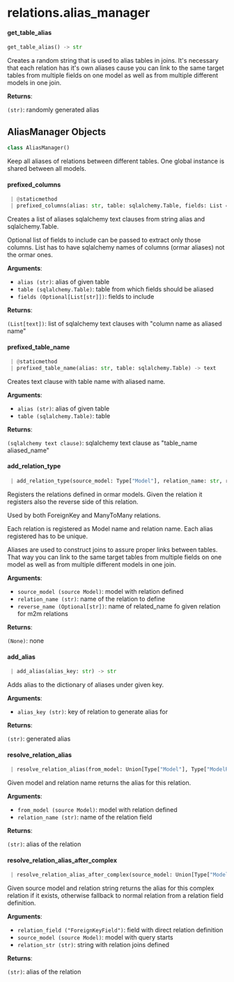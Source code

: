 <a name="relations.alias_manager"></a>
# relations.alias\_manager

<a name="relations.alias_manager.get_table_alias"></a>
#### get\_table\_alias

```python
get_table_alias() -> str
```

Creates a random string that is used to alias tables in joins.
It's necessary that each relation has it's own aliases cause you can link
to the same target tables from multiple fields on one model as well as from
multiple different models in one join.

**Returns**:

`(str)`: randomly generated alias

<a name="relations.alias_manager.AliasManager"></a>
## AliasManager Objects

```python
class AliasManager()
```

Keep all aliases of relations between different tables.
One global instance is shared between all models.

<a name="relations.alias_manager.AliasManager.prefixed_columns"></a>
#### prefixed\_columns

```python
 | @staticmethod
 | prefixed_columns(alias: str, table: sqlalchemy.Table, fields: List = None) -> List[text]
```

Creates a list of aliases sqlalchemy text clauses from
string alias and sqlalchemy.Table.

Optional list of fields to include can be passed to extract only those columns.
List has to have sqlalchemy names of columns (ormar aliases) not the ormar ones.

**Arguments**:

- `alias (str)`: alias of given table
- `table (sqlalchemy.Table)`: table from which fields should be aliased
- `fields (Optional[List[str]])`: fields to include

**Returns**:

`(List[text])`: list of sqlalchemy text clauses with "column name as aliased name"

<a name="relations.alias_manager.AliasManager.prefixed_table_name"></a>
#### prefixed\_table\_name

```python
 | @staticmethod
 | prefixed_table_name(alias: str, table: sqlalchemy.Table) -> text
```

Creates text clause with table name with aliased name.

**Arguments**:

- `alias (str)`: alias of given table
- `table (sqlalchemy.Table)`: table

**Returns**:

`(sqlalchemy text clause)`: sqlalchemy text clause as "table_name aliased_name"

<a name="relations.alias_manager.AliasManager.add_relation_type"></a>
#### add\_relation\_type

```python
 | add_relation_type(source_model: Type["Model"], relation_name: str, reverse_name: str = None) -> None
```

Registers the relations defined in ormar models.
Given the relation it registers also the reverse side of this relation.

Used by both ForeignKey and ManyToMany relations.

Each relation is registered as Model name and relation name.
Each alias registered has to be unique.

Aliases are used to construct joins to assure proper links between tables.
That way you can link to the same target tables from multiple fields
on one model as well as from multiple different models in one join.

**Arguments**:

- `source_model (source Model)`: model with relation defined
- `relation_name (str)`: name of the relation to define
- `reverse_name (Optional[str])`: name of related_name fo given relation for m2m relations

**Returns**:

`(None)`: none

<a name="relations.alias_manager.AliasManager.add_alias"></a>
#### add\_alias

```python
 | add_alias(alias_key: str) -> str
```

Adds alias to the dictionary of aliases under given key.

**Arguments**:

- `alias_key (str)`: key of relation to generate alias for

**Returns**:

`(str)`: generated alias

<a name="relations.alias_manager.AliasManager.resolve_relation_alias"></a>
#### resolve\_relation\_alias

```python
 | resolve_relation_alias(from_model: Union[Type["Model"], Type["ModelRow"]], relation_name: str) -> str
```

Given model and relation name returns the alias for this relation.

**Arguments**:

- `from_model (source Model)`: model with relation defined
- `relation_name (str)`: name of the relation field

**Returns**:

`(str)`: alias of the relation

<a name="relations.alias_manager.AliasManager.resolve_relation_alias_after_complex"></a>
#### resolve\_relation\_alias\_after\_complex

```python
 | resolve_relation_alias_after_complex(source_model: Union[Type["Model"], Type["ModelRow"]], relation_str: str, relation_field: "ForeignKeyField") -> str
```

Given source model and relation string returns the alias for this complex
relation if it exists, otherwise fallback to normal relation from a relation
field definition.

**Arguments**:

- `relation_field ("ForeignKeyField")`: field with direct relation definition
- `source_model (source Model)`: model with query starts
- `relation_str (str)`: string with relation joins defined

**Returns**:

`(str)`: alias of the relation

